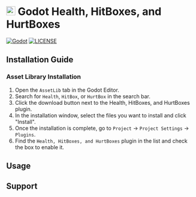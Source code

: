 # <img src="https://raw.githubusercontent.com/cluttered-code/godot-health-components/refs/heads/main/addons/health_components/health/health.svg" width="24" height="24" />  Godot Health, HitBoxes, and HurtBoxes

[![Godot](https://img.shields.io/badge/Godot-4.3%2b-blue?logo=godot-engine)](https://godotengine.org/download)
[![LICENSE](https://img.shields.io/badge/license-MIT-blue)](https://github.com/cluttered-code/godot-health-components/blob/main/addons/health_components/LICENSE)

## Installation Guide

### Asset Library Installation

1. Open the `AssetLib` tab in the Godot Editor.
2. Search for `Health`, `HitBox`, or `HurtBox` in the search bar.
3. Click the download button next to the Health, HitBoxes, and HurtBoxes plugin.
4. In the installation window, select the files you want to install and click "Install".
5. Once the installation is complete, go to `Project` -> `Project Settings` -> `Plugins`.
6. Find the `Health, HitBoxes, and HurtBoxes` plugin in the list and check the box to enable it.

## Usage

## Support
